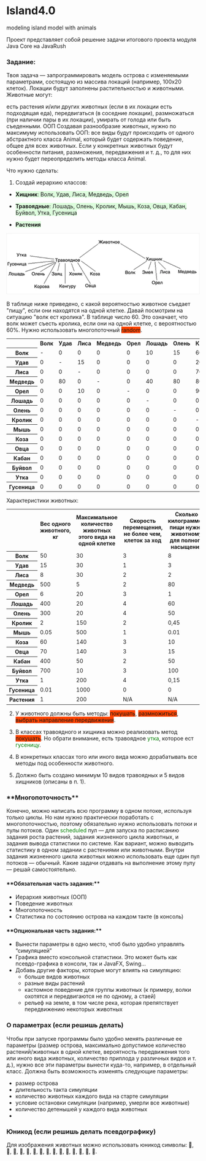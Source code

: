 # Island4.0
modeling island model with animals

Проект представляет собой решение задачи итогового проекта модуля Java Core на JavaRush

<h3>Задание:</h3>

Твоя задача — запрограммировать модель острова с изменяемыми параметрами, состоящую из массива локаций (например, 100х20 клеток). Локации будут заполнены растительностью и животными. Животные могут:

есть растения и/или других животных (если в их локации есть подходящая еда),
передвигаться (в соседние локации),
размножаться (при наличии пары в их локации),
умирать от голода или быть съеденными.
ООП
Создавая разнообразие животных, нужно по максимуму использовать ООП: все виды будут происходить от одного абстрактного класса Animal, который будет содержать поведение, общее для всех животных. Если у конкретных животных будут особенности питания, размножения, передвижения и т. д., то для них нужно будет переопределить методы класса Animal.

Что нужно сделать:
1. Создай иерархию классов:

- <span style="background-color: #00FF0020">**Хищник**: Волк, Удав, Лиса, Медведь, Орел</span>

- <span style="background-color: #00FF0020">**Травоядные**: Лошадь, Олень, Кролик, Мышь, Коза, Овца, Кабан, Буйвол, Утка, Гусеница</span>

- <span style="background-color: #00FF0020">**Растения**</span>

![img.png](img.png)

В таблице ниже приведено, с какой вероятностью животное съедает "пищу", 
если они находятся на одной клетке. Давай посмотрим на ситуацию "волк ест кролика". 
В таблице число 60. Это означает, что волк может съесть кролика, если они на одной клетке, 
с вероятностью 60%. Нужно использовать многопоточный
<span style="background-color: #FF4400">random</span>.


<table>
        <tbody>
            <tr>
                <th></th>
                <th>Волк</th>
                <th>Удав</th>
                <th>Лиса</th>
                <th>Медведь</th>
                <th>Орел</th>
                <th>Лошадь</th>
                <th>Олень</th>
                <th>Кролик</th>
                <th>Мышь</th>
                <th>Коза</th>
                <th>Овца</th>
                <th>Кабан</th>
                <th>Буйвол</th>
                <th>Утка</th>
                <th>Гусеница</th>
                <th>Растения</th>
            </tr>
            <tr>
                <th>Волк</th>
                <td>-</td>
                <td>0</td>
                <td>0</td>
                <td>0</td>
                <td>0</td>
                <td>10</td>
                <td>15</td>
                <td>60</td>
                <td>80</td>
                <td>60</td>
                <td>70</td>
                <td>15</td>
                <td>10</td>
                <td>40</td>
                <td>0</td>
                <td>0</td>
            </tr>
            <tr>
                <th>Удав</th>
                <td>0</td>
                <td>-</td>
                <td>15</td>
                <td>0</td>
                <td>0</td>
                <td>0</td>
                <td>0</td>
                <td>20</td>
                <td>40</td>
                <td>0</td>
                <td>0</td>
                <td>0</td>
                <td>0</td>
                <td>10</td>
                <td>0</td>
                <td>0</td>
            </tr>
            <tr>
                <th>Лиса</th>
                <td>0</td>
                <td>0</td>
                <td>-</td>
                <td>0</td>
                <td>0</td>
                <td>0</td>
                <td>0</td>
                <td>70</td>
                <td>90</td>
                <td>0</td>
                <td>0</td>
                <td>0</td>
                <td>0</td>
                <td>60</td>
                <td>40</td>
                <td>0</td>
            </tr>
            <tr>
                <th>Медведь</th>
                <td>0</td>
                <td>80</td>
                <td>0</td>
                <td>-</td>
                <td>0</td>
                <td>40</td>
                <td>80</td>
                <td>80</td>
                <td>90</td>
                <td>70</td>
                <td>70</td>
                <td>50</td>
                <td>20</td>
                <td>10</td>
                <td>0</td>
                <td>0</td>
            </tr>
            <tr>
                <th>Орел</th>
                <td>0</td>
                <td>0</td>
                <td>10</td>
                <td>0</td>
                <td>-</td>
                <td>0</td>
                <td>0</td>
                <td>90</td>
                <td>90</td>
                <td>0</td>
                <td>0</td>
                <td>0</td>
                <td>0</td>
                <td>80</td>
                <td>0</td>
                <td>0</td>
            </tr>
            <tr>
                <th>Лошадь</th>
                <td>0</td>
                <td>0</td>
                <td>0</td>
                <td>0</td>
                <td>0</td>
                <td>-</td>
                <td>0</td>
                <td>0</td>
                <td>0</td>
                <td>0</td>
                <td>0</td>
                <td>0</td>
                <td>0</td>
                <td>0</td>
                <td>0</td>
                <td>100</td>
            </tr>
            <tr>
                <th>Олень</th>
                <td>0</td>
                <td>0</td>
                <td>0</td>
                <td>0</td>
                <td>0</td>
                <td>0</td>
                <td>-</td>
                <td>0</td>
                <td>0</td>
                <td>0</td>
                <td>0</td>
                <td>0</td>
                <td>0</td>
                <td>0</td>
                <td>0</td>
                <td>100</td>
            </tr>
            <tr>
                <th>Кролик</th>
                <td>0</td>
                <td>0</td>
                <td>0</td>
                <td>0</td>
                <td>0</td>
                <td>0</td>
                <td>0</td>
                <td>-</td>
                <td>0</td>
                <td>0</td>
                <td>0</td>
                <td>0</td>
                <td>0</td>
                <td>0</td>
                <td>0</td>
                <td>100</td>
            </tr>
            <tr>
                <th>Мышь</th>
                <td>0</td>
                <td>0</td>
                <td>0</td>
                <td>0</td>
                <td>0</td>
                <td>0</td>
                <td>0</td>
                <td>0</td>
                <td>-</td>
                <td>0</td>
                <td>0</td>
                <td>0</td>
                <td>0</td>
                <td>0</td>
                <td>90</td>
                <td>100</td>
            </tr>
            <tr>
                <th>Коза</th>
                <td>0</td>
                <td>0</td>
                <td>0</td>
                <td>0</td>
                <td>0</td>
                <td>0</td>
                <td>0</td>
                <td>0</td>
                <td>0</td>
                <td>-</td>
                <td>0</td>
                <td>0</td>
                <td>0</td>
                <td>0</td>
                <td>0</td>
                <td>100</td>
            </tr>
            <tr>
                <th>Овца</th>
                <td>0</td>
                <td>0</td>
                <td>0</td>
                <td>0</td>
                <td>0</td>
                <td>0</td>
                <td>0</td>
                <td>0</td>
                <td>0</td>
                <td>0</td>
                <td>-</td>
                <td>0</td>
                <td>0</td>
                <td>0</td>
                <td>0</td>
                <td>100</td>
            </tr>
            <tr>
                <th>Кабан</th>
                <td>0</td>
                <td>0</td>
                <td>0</td>
                <td>0</td>
                <td>0</td>
                <td>0</td>
                <td>0</td>
                <td>0</td>
                <td>50</td>
                <td>0</td>
                <td>0</td>
                <td>-</td>
                <td>0</td>
                <td>0</td>
                <td>90</td>
                <td>100</td>
            </tr>
            <tr>
                <th>Буйвол</th>
                <td>0</td>
                <td>0</td>
                <td>0</td>
                <td>0</td>
                <td>0</td>
                <td>0</td>
                <td>0</td>
                <td>0</td>
                <td>0</td>
                <td>0</td>
                <td>0</td>
                <td>0</td>
                <td>-</td>
                <td>0</td>
                <td>0</td>
                <td>100</td>
            </tr>
            <tr>
                <th>Утка</th>
                <td>0</td>
                <td>0</td>
                <td>0</td>
                <td>0</td>
                <td>0</td>
                <td>0</td>
                <td>0</td>
                <td>0</td>
                <td>0</td>
                <td>0</td>
                <td>0</td>
                <td>0</td>
                <td>0</td>
                <td>-</td>
                <td>90</td>
                <td>100</td>
            </tr>
            <tr>
                <th>Гусеница</th>
                <td>0</td>
                <td>0</td>
                <td>0</td>
                <td>0</td>
                <td>0</td>
                <td>0</td>
                <td>0</td>
                <td>0</td>
                <td>0</td>
                <td>0</td>
                <td>0</td>
                <td>0</td>
                <td>0</td>
                <td>0</td>
                <td>-</td>
                <td>100</td>
            </tr>
        </tbody>
    </table>

Характеристики животных:

<table>
        <tbody>
            <tr>
                <th></th>
                <th>Вес одного животного, кг</th>
                <th>Максимальное количество животных этого вида на одной клетке</th>
                <th>Скорость перемещения, не более чем, клеток за ход</th>
                <th>Сколько килограммов пищи нужно животному для полного насыщения</th>
            </tr>
            <tr>
                <th>Волк</th>
                <td>50</td>
                <td>30</td>
                <td>3</td>
                <td>8</td>
            </tr>
            <tr>
                <th>Удав</th>
                <td>15</td>
                <td>30</td>
                <td>1</td>
                <td>3</td>
            </tr>
            <tr>
                <th>Лиса</th>
                <td>8</td>
                <td>30</td>
                <td>2</td>
                <td>2</td>
            </tr>
            <tr>
                <th>Медведь</th>
                <td>500</td>
                <td>5</td>
                <td>2</td>
                <td>80</td>
            </tr>
            <tr>
                <th>Орел</th>
                <td>6</td>
                <td>20</td>
                <td>3</td>
                <td>1</td>
            </tr>
            <tr>
                <th>Лошадь</th>
                <td>400</td>
                <td>20</td>
                <td>4</td>
                <td>60</td>
            </tr>
            <tr>
                <th>Олень</th>
                <td>300</td>
                <td>20</td>
                <td>4</td>
                <td>50</td>
            </tr>
            <tr>
                <th>Кролик</th>
                <td>2</td>
                <td>150</td>
                <td>2</td>
                <td>0,45</td>
            </tr>
            <tr>
                <th>Мышь</th>
                <td>0.05</td>
                <td>500</td>
                <td>1</td>
                <td>0.01</td>
            </tr>
            <tr>
                <th>Коза</th>
                <td>60</td>
                <td>140</td>
                <td>3</td>
                <td>10</td>
            </tr>
            <tr>
                <th>Овца</th>
                <td>70</td>
                <td>140</td>
                <td>3</td>
                <td>15</td>
            </tr>
            <tr>
                <th>Кабан</th>
                <td>400</td>
                <td>50</td>
                <td>2</td>
                <td>50</td>
            </tr>
            <tr>
                <th>Буйвол</th>
                <td>700</td>
                <td>10</td>
                <td>3</td>
                <td>100</td>
            </tr>
            <tr>
                <th>Утка</th>
                <td>1</td>
                <td>200</td>
                <td>4</td>
                <td>0,15</td>
            </tr>
            <tr>
                <th>Гусеница</th>
                <td>0.01</td>
                <td>1000</td>
                <td>0</td>
                <td>0</td>
            </tr>
            <tr>
                <th>Растения</th>
                <td>1</td>
                <td>200</td>
                <td>N/A</td>
                <td>N/A</td>
            </tr>
        </tbody>
    </table>

2. У животного должны быть методы: <span style="background-color: #FF4400">покушать</span>,
   <span style="background-color: #FF4400">размножиться</span>,
   <span style="background-color: #FF4400">выбрать направление передвижения</span>.

3. В классах травоядного и хищника можно реализовать метод <span style="background-color: #FF4400">покушать</span>. 
Но обрати внимание, есть травоядное <span style="color: green">утка</span>, которое ест <span style="color: green">гусеницу</span>.

4. В конкретных классах того или иного вида можно дорабатывать все методы под особенности животного.

5. Должно быть создано минимум 10 видов травоядных и 5 видов хищников (описаны в п. 1).

<h3>**Многопоточность**</h3>

Конечно, можно написать всю программу в одном потоке, используя только циклы. 
Но нам нужно практически поработать с многопоточностью, поэтому обязательно нужно
использовать потоки и пулы потоков. Один <span style="color: green">scheduled</span> пул — для запуска по расписанию 
задания роста растений, задания жизненного цикла животных, и задания вывода статистики
по системе. Как вариант, можно выводить статистику в одном задании с растениями или 
животными. Внутри задания жизненного цикла животных можно использовать еще один пул 
потоков — обычный. Какие задачи отдавать на выполнение этому пулу — решай самостоятельно.

<h4>**Обязательная часть задания:**</h4>

- Иерархия животных (ООП)
- Поведение животных
- Многопоточность
- Статистика по состоянию острова на каждом такте (в консоль)

<h4>**Опциональная часть задания:**</h4>

- Вынести параметры в одно место, чтоб было удобно управлять “симуляцией”
- Графика вместо консольной статистики. Это может быть как псевдо-графика в консоли, так и JavaFX, Swing…
- Добавь другие факторы, которые могут влиять на симуляцию:
  - больше видов животных
  - разные виды растений
  - кастомное поведение для группы животных (к примеру, волки охотятся и передвигаются не по одному, а стаей)
  - рельеф на земле, в том числе река, которая препятствует передвижению некоторых животных


<h3>О параметрах (если решишь делать)</h3>
Чтобы при запуске программы было удобно менять различные ее параметры
(размер острова, максимально допустимое количество растений/животных в одной клетке, 
вероятность передвижения того или иного вида животных, количество приплода у различных 
видов и т. д.), нужно все эти параметры вынести куда-то, например, в отдельный класс. 
Должна быть возможность изменять следующие параметры:

- размер острова
- длительность такта симуляции
- количество животных каждого вида на старте симуляции
- условие остановки симуляции (например, умерли все животные)
- количество детенышей у каждого вида животных
- 
<h3>Юникод (если решишь делать псевдографику)</h3>

Для изображения животных можно использовать юникод символы: 🐃, 🐻, 🐎, 🦌, 🐗, 🐑, 🐐, 🐺, 🐍, 🦊, 🦅, 🐇, 🦆, 🐁, 🐛.